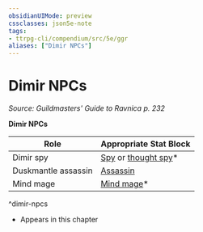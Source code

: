 ```yaml
---
obsidianUIMode: preview
cssclasses: json5e-note
tags:
- ttrpg-cli/compendium/src/5e/ggr
aliases: ["Dimir NPCs"]
---
```

# Dimir NPCs
*Source: Guildmasters' Guide to Ravnica p. 232* 

**Dimir NPCs**

| Role | Appropriate Stat Block |
|------|------------------------|
| Dimir spy | [Spy](spy.md) or [thought spy](thought-spy-ggr.md)* |
| Duskmantle assassin | [Assassin](assassin.md) |
| Mind mage | [Mind mage](mind-mage-ggr.md)* |
^dimir-npcs

* Appears in this chapter